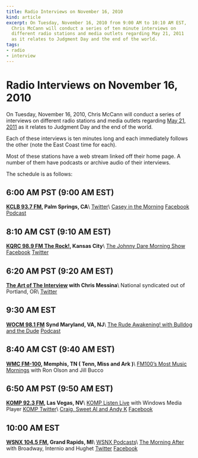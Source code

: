 ```yaml
---
title: Radio Interviews on November 16, 2010
kind: article
excerpt: On Tuesday, November 16, 2010 from 9:00 AM to 10:10 AM EST, 
  Chris McCann will conduct a series of ten minute interviews on 
  different radio stations and media outlets regarding May 21, 2011 
  as it relates to Judgment Day and the end of the world.
tags:
- radio
- interview
---
```

# Radio Interviews on November 16, 2010

On Tuesday, November 16, 2010, Chris McCann will conduct a series of 
interviews on different radio stations and media outlets regarding 
[May 21, 2011](/may21/) as it relates to Judgment Day and the end of 
the world.  

Each of these interviews is ten minutes long and each immediately 
follows the other (note the East Coast time for each).

Most of these stations have a web stream linked off their home page.
A number of them have podcasts or archive audio of their interviews.

The schedule is as follows:

## 6:00 AM PST (9:00 AM EST)
**[KCLB 93.7 FM](http://www.937kclb.com), Palm Springs, CA**\\
  [Twitter](http://twitter.com/937KCLB)\\
  [Casey in the Morning](http://www.937kclb.com/user/721)
  [Facebook](http://www.facebook.com/caseyinthemorning)
  [Podcast](http://www.937kclb.com/taxonomy/term/7)

## 8:10 AM CST (9:10 AM EST)
**[KQRC 98.9 FM The Rock!](http://www.989therock.com), Kansas City**\\
  [The Johnny Dare Morning Show](http://www.freejohnnydare.com/fjd/)
  [Facebook](http://www.facebook.com/johnnydaremorningshow)
  [Twitter](http://twitter.com/johnnydare)

## 6:20 AM PST (9:20 AM EST)
**[The Art of The Interview](http://www.theaoti.com) with Chris Messina**\\
  National syndicated out of Portland, OR\\
  [Twitter](twitter.com/theaoti)

## 9:30 AM EST
**[WOCM 98.1 FM](http://irieradio.com) Synd Maryland, VA, NJ**\\
  [The Rude Awakening! with Bulldog and the Dude](http://irieradio.com/Rudeawakening.html)
  [Podcast](http://irieradio.com/podcast/Rudeawakening.rss)

## 8:40 AM CST (9:40 AM EST)
**[WMC FM-100](http://www.fm100memphis.com), Memphis, TN ( Tenn, Miss and Ark )**\\
  [FM100&rsquo;s Most Music Mornings](http://www.fm100memphis.com/pages/5608884.php) with Ron Olson and Jill Bucco

## 6:50 AM PST (9:50 AM EST)
**[KOMP 92.3 FM](http://werlv.com/pages/1690032.php), Las Vegas, NV**\\
  [KOMP Listen Live](http://werlv.com/KOMP-Listen-Live/2744284) with Windows Media Player
  [KOMP Twitter](http://twitter.com/KOMPRadio)\\
  [Craig, Sweet Al and Andy K](http://werlv.com/KOMP-Rock-and-Roll-Morning-Show-Weekdays-5am-to-10/1909819)
  [Facebook](http://www.facebook.com/people/Craig-Al-Andyk/1229169386)

## 10:00 AM EST
**[WSNX 104.5 FM](http://www.wsnx.com/main.html), Grand Rapids, MI**\\
  [WSNX Podcasts](http://www.wsnx.com/pages/index.php/podcasts)\\
  [The Morning After](http://www.wsnx.com/pages/morningafter.html) with Broadway, Internio and Hughet
  [Twitter](http://twitter.com/snxmorningafter)
  [Facebook](http://www.facebook.com/wsnxmorningafter)

